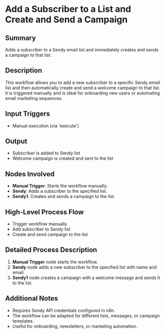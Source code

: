 # Add a Subscriber to a List and Create and Send a Campaign

## Summary
Adds a subscriber to a Sendy email list and immediately creates and sends a campaign to that list.

## Description
This workflow allows you to add a new subscriber to a specific Sendy email list and then automatically create and send a welcome campaign to that list. It is triggered manually and is ideal for onboarding new users or automating email marketing sequences.

## Input Triggers
- Manual execution (via 'execute')

## Output
- Subscriber is added to Sendy list
- Welcome campaign is created and sent to the list

## Nodes Involved
- **Manual Trigger**: Starts the workflow manually.
- **Sendy**: Adds a subscriber to the specified list.
- **Sendy1**: Creates and sends a campaign to the list.

## High-Level Process Flow
- Trigger workflow manually
- Add subscriber to Sendy list
- Create and send campaign to the list

## Detailed Process Description
1. **Manual Trigger** node starts the workflow.
2. **Sendy** node adds a new subscriber to the specified list with name and email.
3. **Sendy1** node creates a campaign with a welcome message and sends it to the list.

## Additional Notes
- Requires Sendy API credentials configured in n8n.
- The workflow can be adapted for different lists, messages, or campaign templates.
- Useful for onboarding, newsletters, or marketing automation.
